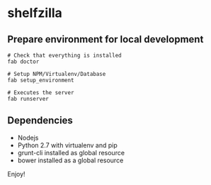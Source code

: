 shelfzilla
===========

## Prepare environment for local development

```
# Check that everything is installed
fab doctor

# Setup NPM/Virtualenv/Database
fab setup_environment

# Executes the server
fab runserver
```

## Dependencies

- Nodejs
- Python 2.7 with virtualenv and pip
- grunt-cli installed as global resource
- bower installed as a global resource

Enjoy!
